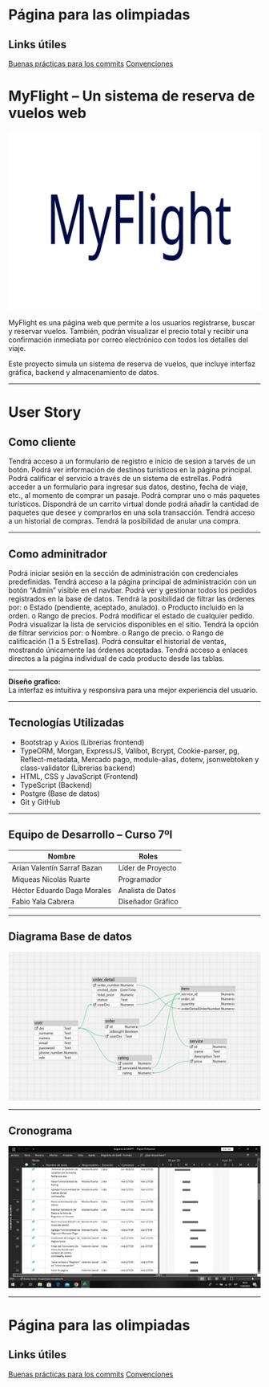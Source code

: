 ﻿# Página para las olimpiadas

## Links útiles

[Buenas prácticas para los commits](https://github.com/nicolasRuarte/olimpiadas-fvhn/blob/main/archivos/buenas-practicas-commits.md)
[Convenciones](https://github.com/nicolasRuarte/olimpiadas-fvhn/blob/main/archivos/convenciones.md)

# MyFlight – Un sistema de reserva de vuelos web

![Banner](frontend/logocompletoMF.svg)


MyFlight es una página web que permite a los usuarios registrarse, buscar y reservar vuelos. También, podrán visualizar el precio total y recibir una confirmación inmediata por correo electrónico con todos los detalles del viaje.

Este proyecto simula un sistema de reserva de vuelos, que incluye interfaz gráfica, backend y almacenamiento de datos.

---

# User Story

## Como cliente
Tendrá acceso a un formulario de registro e inicio de sesion a tarvés de un botón.
Podrá ver información de destinos turísticos en la página principal.
Podrá calificar el servicio a través de un sistema de estrellas.
Podrá acceder a un formulario para ingresar sus datos, destino, fecha de viaje, etc., al momento de comprar un pasaje.
Podrá comprar uno o más paquetes turísticos.
Dispondrá de un carrito virtual donde podrá añadir la cantidad de paquetes que desee y comprarlos en una sola transacción.
Tendrá acceso a un historial de compras.
Tendrá la posibilidad de anular una compra.

---

## Como adminitrador
Podrá iniciar sesión en la sección de administración con credenciales predefinidas.
Tendrá acceso a la página principal de administración con un botón “Admin” visible en el navbar.
Podrá ver y gestionar todos los pedidos registrados en la base de datos.
Tendrá la posibilidad de filtrar las órdenes por:
o	Estado (pendiente, aceptado, anulado).
o	Producto incluido en la orden.
o	Rango de precios.
Podrá modificar el estado de cualquier pedido.
Podrá visualizar la lista de servicios disponibles en el sitio.
Tendrá la opción de filtrar servicios por:
o	Nombre.
o	Rango de precio.
o	Rango de calificación (1 a 5 Estrellas).
Podrá consultar el historial de ventas, mostrando únicamente las órdenes aceptadas.
Tendrá acceso a enlaces directos a la página individual de cada producto desde las tablas.

---

**Diseño grafico:**  
La interfaz es intuitiva y responsiva para una mejor experiencia del usuario.  

---

## Tecnologías Utilizadas
- Bootstrap y Axios (Librerias frontend)
- TypeORM, Morgan, ExpressJS, Valibot, Bcrypt, Cookie-parser, pg, Reflect-metadata, Mercado pago, module-alias, dotenv, jsonwebtoken y class-validator (Librerias backend)
- HTML, CSS y JavaScript (Frontend)
- TypeScript (Backend)
- Postgre (Base de datos)
- Git y GitHub 

---

## Equipo de Desarrollo – Curso 7ºI

| Nombre                                | Roles                 |
|---------------------------------------|-----------------------|
| Arian Valentín Sarraf Bazan           | Líder de Proyecto     |
| Miqueas Nicolás Ruarte                | Programador           |
| Héctor Eduardo Daga Morales           | Analista de Datos     |
| Fabio Yala Cabrera                    | Diseñador Gráfico     |

---

## Diagrama Base de datos

![Diagrama](archivos/DiagramaBD.jpeg)

---

## Cronograma 

![MyFlight](archivos/diagrama-gantt.jpeg)

---
# Página para las olimpiadas

## Links útiles

[Buenas prácticas para los commits](https://github.com/nicolasRuarte/olimpiadas-fvhn/blob/main/archivos/buenas-practicas-commits.md)
[Convenciones](https://github.com/nicolasRuarte/olimpiadas-fvhn/blob/main/archivos/convenciones.md)

